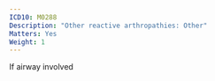 ```yaml
---
ICD10: M0288
Description: "Other reactive arthropathies: Other"
Matters: Yes
Weight: 1
---
```

If airway involved
